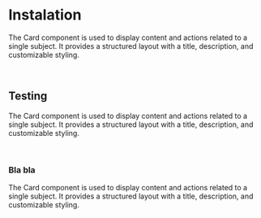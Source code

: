 # Instalation

The Card component is used to display content and actions related to a single subject. It provides a structured layout with a title, description, and customizable styling.

<br />

## Testing

The Card component is used to display content and actions related to a single subject. It provides a structured layout with a title, description, and customizable styling.

<br />

### Bla bla

The Card component is used to display content and actions related to a single subject. It provides a structured layout with a title, description, and customizable styling.
